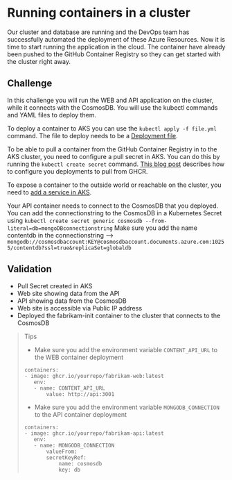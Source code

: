 # Running containers in a cluster
Our cluster and database are running and the DevOps team has successfully automated the deployment of these Azure Resources. Now it is time to start running the application in the cloud. The container have already been pushed to the GitHub Container Registry so they can get started with the cluster right away. 

## Challenge
In this challenge you will run the WEB and API application on the cluster, while it connects with the CosmosDB. You will use the kubectl commands and YAML files to deploy them. 

To deploy a container to AKS you can use the `kubectl apply -f file.yml` command. The file to deploy needs to be a [Deployment file](https://kubernetes.io/docs/concepts/workloads/controllers/deployment/#creating-a-deployment). 

To be able to pull a container from the GitHub Container Registry in to the AKS cluster, you need to configure a pull secret in AKS. You can do this by running the `kubectl create secret` command. [This blog post](https://roadtoalm.com/2020/09/22/using-the-github-container-registry-with-azure-kubernetes-service-aks/) describes how to configure you deployments to pull from GHCR.

To expose a container to the outside world or reachable on the cluster, you need to [add a service in AKS](https://kubernetes.io/docs/concepts/services-networking/service/#defining-a-service). 

Your API container needs to connect to the CosmosDB that you deployed. You can add the connectionstring to the CosmosDB in a Kubernetes Secret using `kubectl create secret generic cosmosdb --from-literal=db=mongoDBconnectionstring` Make sure you add the name contentdb in the connectionstring --> `mongodb://cosmosdbaccount:KEY@cosmosdbaccount.documents.azure.com:10255/contentdb?ssl=true&replicaSet=globaldb`

## Validation
* Pull Secret created in AKS
* Web site showing data from the API
* API showing data from the CosmosDB
* Web site is accessible via Public IP address
* Deployed the fabrikam-init container to the cluster that connects to the CosmosDB

> Tips
> * Make sure you add the environment variable `CONTENT_API_URL` to the WEB container deployment
>```
>containers:
>- image: ghcr.io/yourrepo/fabrikam-web:latest 
>    env:
>    - name: CONTENT_API_URL
>        value: http://api:3001
>```
> * Make sure you add the environment variable `MONGODB_CONNECTION` to the API container deployment
>```
>containers:
>- image: ghcr.io/yourrepo/fabrikam-api:latest 
>    env:
>    - name: MONGODB_CONNECTION
>        valueFrom:
>        secretKeyRef:
>            name: cosmosdb
>            key: db     
>```
